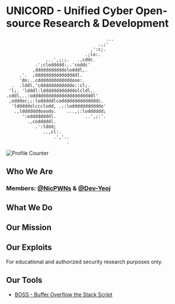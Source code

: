 # UNICORD - Unified Cyber Open-source Research & Development

                                          ...     
                                       .,;'       
                                    .':c;.        
                                  .;lo:.          
                   ...',;;;.   .,cddc.            
               .';cloddddd:..'coddc'              
              ,dddddddddddolodddl,.               
         .'.  ;ddddddddddddddddl.                 
         'do;..cdddddddddddddooo:.                
      .  .lddl,'cddddddddddddo::cl;.              
     'l;. 'ldddl:lddddddddddddolcldl,.            
    .cddl,..:odddddddddddddddddddddddl'           
     ,odddoc;;:lodddddlcoddddddddddddddc.         
      'ldddddolccclodd, .;:lodddddddddddo'        
       .,ldddddddooodo.    ...,;:lodddddd;        
          ':oddddddddl.           ..',;:'.        
            .,codddddl.                           
               .':lddd;                           
                  ..,cl:.                         
                      .','..                      
                           .

![Profile Counter](https://komarev.com/ghpvc/?username=UNICORDev&color=blue)

## Who We Are

### Members: [@NicPWNs](https://github.com/NicPWNs) & [@Dev-Yeoj](https://github.com/Dev-Yeoj)

## What We Do

## Our Mission

## Our Exploits
For educational and authorized security research purposes only.

## Our Tools
- [BOSS - Buffer Overflow the Stack Script](https://github.com/UNICORDev/BOSS)
